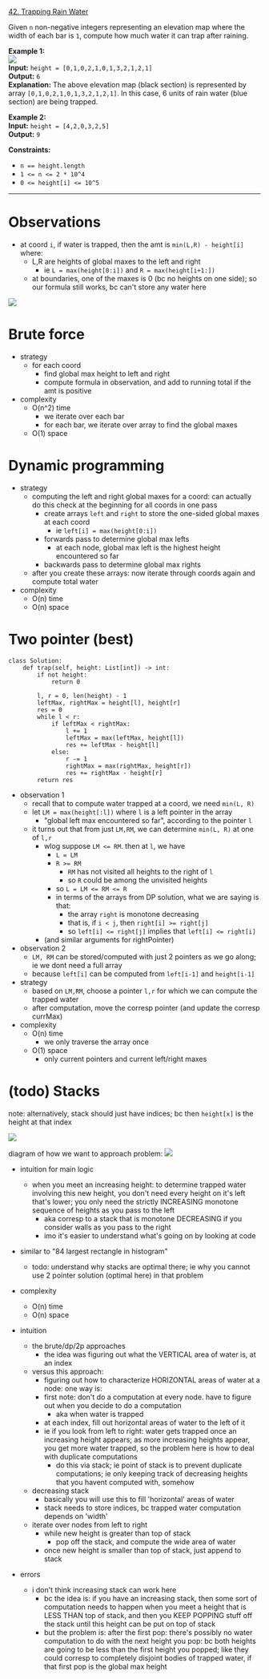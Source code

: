 [42. Trapping Rain Water](https://leetcode.com/problems/trapping-rain-water/)

Given `n` non-negative integers representing an elevation map where the width of each bar is `1`, compute how much water it can trap after raining.

**Example 1:**  
![](../!assets/attachments/Pasted%20image%2020240224212822.png)  
**Input:** `height = [0,1,0,2,1,0,1,3,2,1,2,1]`  
**Output:** `6`  
**Explanation:** The above elevation map (black section) is represented by array `[0,1,0,2,1,0,1,3,2,1,2,1]`. In this case, 6 units of rain water (blue section) are being trapped.

**Example 2:**  
**Input:** `height = [4,2,0,3,2,5]`  
**Output:** `9`  

**Constraints:**
- `n == height.length`
- `1 <= n <= 2 * 10^4`
- `0 <= height[i] <= 10^5`

---
# Observations
- at coord `i`, if water is trapped, then the amt is `min(L,R) - height[i]` where:
	- L,R are heights of global maxes to the left and right
		- ie `L = max(height[0:i])` and  `R = max(height[i+1:])`
	- at boundaries, one of the maxes is 0 (bc no heights on one side); so our formula still works, bc can't store any water here

![](../!assets/attachments/Pasted%20image%2020240301121625.png)

# Brute force
- strategy
	- for each coord
		- find global max height to left and right
		- compute formula in observation, and add to running total if the amt is positive
- complexity
	- O(n^2) time
		- we iterate over each bar
		- for each bar, we iterate over array to find the global maxes
	- O(1) space
# Dynamic programming
- strategy
	- computing the left and right global maxes for a coord: can actually do this check at the beginning for all coords in one pass
		- create arrays `left` and `right` to store the one-sided global maxes at each coord
			- ie `left[i] = max(height[0:i])`
		- forwards pass to determine global max lefts
			- at each node, global max left is the highest height encountered so far
		- backwards pass to determine global max rights
	- after you create these arrays: now iterate through coords again and compute total water
- complexity
	- O(n) time
	- O(n) space

# Two pointer (best)
```
class Solution:
    def trap(self, height: List[int]) -> int:
        if not height:
            return 0

        l, r = 0, len(height) - 1
        leftMax, rightMax = height[l], height[r]
        res = 0
        while l < r:
            if leftMax < rightMax:
                l += 1
                leftMax = max(leftMax, height[l])
                res += leftMax - height[l]
            else:
                r -= 1
                rightMax = max(rightMax, height[r])
                res += rightMax - height[r]
        return res
```
- observation 1
	- recall that to compute water trapped at a coord, we need `min(L, R)`
	- let `LM = max(height[:l])` where `l` is a left pointer in the array
		- "global left max encountered so far", according to the pointer `l`
	- it turns out that from just `LM,RM`, we can determine `min(L, R)` at one of `l,r`
		- wlog suppose `LM <= RM`. then at `l`, we have
			- `L = LM`
			- `R >= RM`
				- `RM` has not visited all heights to the right of `l`
				- so `R` could be among the unvisited heights
			- so `L = LM <= RM <= R`
			- in terms of the arrays from DP solution, what we are saying is that:
				- the array `right` is monotone decreasing
				- that is, if `i < j`, then `right[i] >= right[j]`
				- so `left[i] <= right[j]` implies that `left[i] <= right[i]`
		- (and similar arguments for rightPointer)
- observation 2
	- `LM, RM` can be stored/computed with just 2 pointers as we go along; ie we dont need a full array 
	- because `left[i]` can be computed from `left[i-1]` and `height[i-1]`
- strategy
	- based on `LM,RM`, choose a pointer `l,r` for which we can compute the trapped water
	- after computation, move the corresp pointer (and update the corresp currMax)
- complexity
	- O(n) time
		- we only traverse the array once
	- O(1) space
		- only current pointers and current left/right maxes


# (todo) Stacks

note: alternatively, stack should just have indices; bc then `height[x]` is the height at that index

![](../!assets/attachments/Pasted%20image%2020240226113644.png)



diagram of how we want to approach problem:
![](../!assets/attachments/Pasted%20image%2020240226115903.png)


- intuition for main logic
	- when you meet an increasing height: to determine trapped water involving this new height, you don't need every height on it's left that's lower; you only need the strictly INCREASING monotone sequence of heights as you pass to the left
		- aka corresp to a stack that is monotone DECREASING if you consider walls as you pass to the right
		- imo it's easier to understand what's going on by looking at code


- similar to "84 largest rectangle in histogram"
	- todo: understand why stacks are optimal there; ie why you cannot use 2 pointer solution (optimal here) in that problem
- complexity
	- O(n) time
	- O(n) space
- intuition
	- the brute/dp/2p approaches
		- the idea was figuring out what the VERTICAL area of water is, at an index
	- versus this approach:
		- figuring out how to characterize HORIZONTAL areas of water at a node: one way is:
		- first note: don't do a computation at every node. have to figure out when you decide to do a computation
			- aka when water is trapped
		- at each index, fill out horizontal areas of water to the left of it
		- ie if you look from left to right: water gets trapped once an increasing height appears; as more increasing heights appear, you get more water trapped, so the problem here is how to deal with duplicate computations
			- do this via stack; ie point of stack is to prevent duplicate computations; ie only keeping track of decreasing heights that you havent computed with, somehow
	- decreasing stack
		- basically you will use this to fill 'horizontal' areas of water
		- stack needs to store indices, bc trapped water computation depends on 'width'
	- iterate over nodes from left to right
		- while new height is greater than top of stack
			- pop off the stack, and compute the wide area of water
		- once new height is smaller than top of stack, just append to stack
- errors
	- i don't think increasing stack can work here
		- bc the idea is: if you have an increasing stack, then some sort of computation needs to happen when you meet a height that is LESS THAN top of stack, and then you KEEP POPPING stuff off the stack until this height can be put on top of stack
		- but the problem is: after the first pop: there's possibly no water computation to do with the next height you pop: bc both heights are going to be less than the first height you popped; like they could corresp to completely disjoint bodies of trapped water, if that first pop is the global max height


